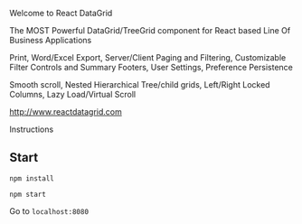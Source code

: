 Welcome to React DataGrid

The MOST Powerful DataGrid/TreeGrid component for React based Line Of Business Applications

Print, Word/Excel Export, Server/Client Paging and Filtering, Customizable Filter Controls and Summary Footers, User Settings, Preference Persistence

Smooth scroll, Nested Hierarchical Tree/child grids, Left/Right Locked Columns, Lazy Load/Virtual Scroll

http://www.reactdatagrid.com

Instructions


## Start

`npm install`

`npm start`

Go to `localhost:8080`
